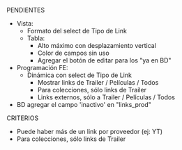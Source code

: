 PENDIENTES
- Vista:
	- Formato del select de Tipo de Link
	- Tabla:
		- Alto máximo con desplazamiento vertical
		- Color de campos sin uso
		- Agregar el botón de editar para los "ya en BD"
- Programación FE:
	- Dinámica con select de Tipo de Link
		- Mostrar links de Trailer / Películas / Todos
		- Para colecciones, sólo links de Trailer
		- Links externos, sólo a Trailer / Películas / Todos
- BD agregar el campo 'inactivo' en "links_prod"

CRITERIOS
- Puede haber más de un link por proveedor (ej: YT)
- Para colecciones, sólo links de Trailer